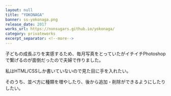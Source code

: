 ```yaml
---
layout: null
title: "YOKONAGA"
banner: ss-yokonaga.png
release_date: 2017
works_url: https://nonsugars.github.io/yokonaga/
category: privateworks
excerpt_separator: <!--more-->
---
```


子どもの成長ぶりを実感するため、毎月写真をとっていたがイチイチPhotoshopで繋げるのが面倒だったので夫婦で作りました。

私はHTML/CSSしか書いていないので見た目に手を入れたい。

<!--more-->

そのうち、並べ方に種類を増やしたり、後から追加・削除ができるようにしたりしたい。
